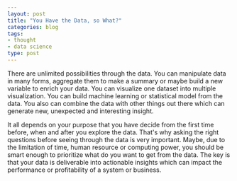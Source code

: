 ```yaml
---
layout: post
title: "You Have the Data, so What?"
categories: blog
tags:
- thought
- data science
type: post
---
```


There are unlimited possibilities through the data. You can manipulate data in many forms, aggregate them to make a summary or maybe build a new variable to enrich your data. You can visualize one dataset into multiple visualization. You can build machine learning or statistical model from the data. You also can combine the data with other things out there which can generate new, unexpected and interesting insight. 

It all depends on your purpose that you have decide from the first time before, when and after you explore the data. That's why asking the right questions before seeing through the data is very important. Maybe, due to the limitation of time, human resource or computing power, you should be smart enough to prioritize what do you want to get from the data. The key is that your data is deliverable into actionable insights which can impact the performance or profitability of a system or business.



